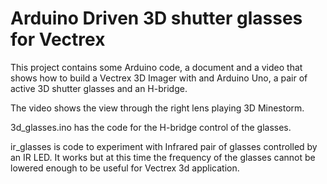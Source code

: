 # Arduino Driven 3D shutter glasses for Vectrex

This project contains some Arduino code, a document and a video that shows how to build a Vectrex 3D Imager with and Arduino Uno, a pair of active 3D shutter glasses and an H-bridge.

The video shows the view through the right lens playing 3D Minestorm.

3d_glasses.ino has the code for the H-bridge control of the glasses.

ir_glasses is code to experiment with Infrared pair of glasses controlled by an IR LED. It works but at this time the frequency of the glasses cannot be lowered enough to be useful for Vectrex 3d application.

